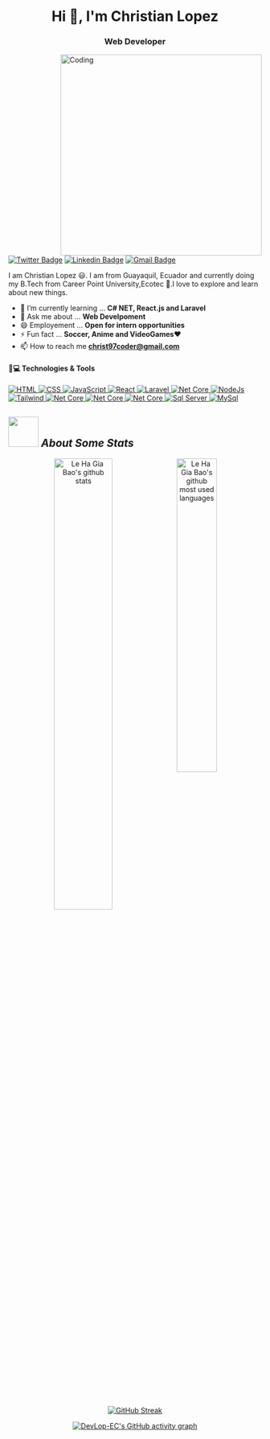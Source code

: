 <img src="https://github.com/mario-yellowbeard/mario-yellowbeard/blob/main/header_.png?raw=true" alt="" style="max-width:100%;">

<h1 align="center">Hi 👋, I'm Christian Lopez</h1>
<h3 align="center">Web Developer</h3>
<img align="right" alt="Coding" width="400" src="https://cdn.dribbble.com/users/1162077/screenshots/3848914/programmer.gif">
 


[![Twitter Badge](https://img.shields.io/badge/-@codeByChrist-1ca0f1?style=flat-square&labelColor=1ca0f1&logo=twitter&logoColor=white&link=https://twitter.com/codeandoandoec)](https://twitter.com/codeandoandoec) [![Linkedin Badge](https://img.shields.io/badge/-christdevlop-blue?style=flat-square&logo=Linkedin&logoColor=white&link=https://www.linkedin.com/in/christdevlop/)](https://www.linkedin.com/in/christdevlop/)
[![Gmail Badge](https://img.shields.io/badge/-christ97coder@gmail.com-c14438?style=flat-square&logo=Gmail&logoColor=white&link=mailto:christ97coder@gmail.com)](mailto:christ97coder@gmail.com)


I am Christian Lopez 😃. I am from Guayaquil, Ecuador and currently doing my B.Tech from Career Point University,Ecotec 🏫.I love to explore and learn about new things.


<!-- - 🔭 I’m currently working on **vKarma Webapp** -->
- 🌱 I’m currently learning ... **C# NET, React.js and Laravel**
- 💬 Ask me about ... **Web Develpoment**
- 😄 Employement ... **Open for intern opportunities**
- ⚡ Fun fact ... **Soccer, Anime and VideoGames**❤
- 📫 How to reach me **christ97coder@gmail.com**

<h4>🚀💻 Technologies & Tools </h4>
</main>
        <!-- HTML -->
        <a href="https://github.com/DevLop-EC?tab=repositories" target="_blank"><img alt="HTML"
                        src="https://img.shields.io/badge/-HTML-E34F26?style=flat-square&logo=HTML5&logoColor=white">
        </a>
        <!-- CSS  -->
        <a href="https://github.com/DevLop-EC?tab=repositories" target="_blank"><img alt="CSS"
                        src="https://img.shields.io/badge/-CSS-1572B6?style=flat-square&logo=CSS3&logoColor=white">
        </a>
        <!-- JavaScript -->
        <a href="https://github.com/DevLop-EC?tab=repositories" target="_blank"><img alt="JavaScript"
                        src="https://img.shields.io/badge/-JavaScript-F7DF1E?style=flat-square&logo=JavaScript&logoColor=white">
	</a>
	 <!-- React -->
        <a href="https://github.com/DevLop-EC?tab=repositories" target="_blank"><img alt="React"
                        src="https://img.shields.io/badge/-React-007ACC?style=flat-square&logo=React&logoColor=white">
	</a>
	 <!-- Laravel -->
        <a href="https://github.com/DevLop-EC?tab=repositories" target="_blank"><img alt="Laravel"
                        src="https://img.shields.io/badge/-Laravel-C51A4A?style=flat-square&logo=Laravel&logoColor=white">
	</a>
	 <!-- .Net Core -->
        <a href="https://github.com/DevLop-EC?tab=repositories" target="_blank"><img alt="Net Core"
                        src="https://img.shields.io/badge/-.Net Core-darkblue?style=flat-square&logo=.Net&logoColor=white">
	</a>
	 <!-- NodeJs -->
        <a href="https://github.com/DevLop-EC?tab=repositories" target="_blank"><img alt="NodeJs"
                        src="https://badges.aleen42.com/src/node.svg">
	</a>
	<br/>
	 <!-- Tailwind -->
        <a href="https://github.com/DevLop-EC?tab=repositories" target="_blank"><img alt="Tailwind"
                        src="https://badges.aleen42.com/src/tailwindcss.svg">
	</a>
	 <!-- Git -->
        <a href="https://github.com/DevLop-EC?tab=repositories" target="_blank"><img alt="Net Core"
                        src="https://img.shields.io/badge/-Git-darkorange?style=flat-square&logo=Git&logoColor=white">
	</a>
	 <!-- GitHub -->
        <a href="https://github.com/DevLop-EC?tab=repositories" target="_blank"><img alt="Net Core"
                        src="https://img.shields.io/badge/-Github-181717?style=flat-square&logo=Github&logoColor=white">
	</a>
	 <!-- VSCode -->
        <a href="https://github.com/DevLop-EC?tab=repositories" target="_blank"><img alt="Net Core"
                        src="https://img.shields.io/badge/-VS%20Code-007ACC?style=flat-square&logo=visual-studio-code">
	</a>
	 <!-- Sql Server -->
        <a href="https://github.com/DevLop-EC?tab=repositories" target="_blank"><img alt="Sql Server"
                        src="https://img.shields.io/badge/-SQLServer-181717?style=flat-square&logo=SQLServer&logoColor=white">
	</a>
	 <!-- MYsql -->
        <a href="https://github.com/DevLop-EC?tab=repositories" target="_blank"><img alt="MySql"
                        src="https://img.shields.io/badge/-MySql-007ACC?style=flat-square&logo=MySql&logoColor=white">
	</a>
 
	
 </main>


## <img src="./assets/Stats.gif" width="60"> ***About Some Stats***
<div align="center">
<img align="top" width="48%" src="https://github-readme-stats.vercel.app/api?username=DevLop-EC&show_icons=true&theme=algolia" alt="Le Ha Gia Bao's github stats" title="My statistics"/>
<img align="top" width="40%" src="https://github-readme-stats.vercel.app/api/top-langs/?username=DevLop-EC&layout=compact&langs_count=10&theme=algolia" alt="Le Ha Gia Bao's github most used languages" title="My most used languages"/>

<br/>

[![GitHub Streak](https://github-readme-streak-stats.herokuapp.com?user=DevLop-EC&theme=algolia&hide_border=true&date_format=j%20M%5B%20Y%5D)](https://git.io/streak-stats)


[![DevLop-EC's GitHub activity graph](https://activity-graph.herokuapp.com/graph?username=DevLop-EC&&theme=xcode)](https://github.com/DevLop-EC)



